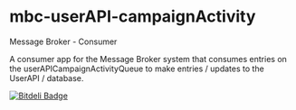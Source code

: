 mbc-userAPI-campaignActivity
=================

Message Broker - Consumer

A consumer app for the Message Broker system that consumes entries on the userAPICampaignActivityQueue to make entries / updates to the UserAPI / database.


[![Bitdeli Badge](https://d2weczhvl823v0.cloudfront.net/DoSomething/mbc-userapi-campaignactivity/trend.png)](https://bitdeli.com/free "Bitdeli Badge")

